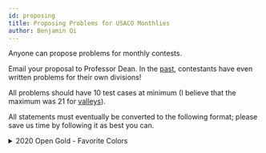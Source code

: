 ```yaml
---
id: proposing
title: Proposing Problems for USACO Monthlies
author: Benjamin Qi
---
```


Anyone can propose problems for monthly contests.

<!-- END DESCRIPTION -->

Email your proposal to Professor Dean. In the [past](http://www.usaco.org/index.php?page=viewproblem2&cpid=817), contestants have even written problems for their own divisions!

All problems should have 10 test cases at minimum (I believe that the maximum was 21 for [valleys](http://www.usaco.org/index.php?page=viewproblem2&cpid=950)).

All statements must eventually be converted to the following format; please save us time by following it as best you can.

<details>

<summary>2020 Open Gold - Favorite Colors</summary>

```
http://www.usaco.org/index.php?page=viewproblem2&cpid=1042
bolded text should be surrounded by [b][/b], italics by [i][/i]
use [ol][/ol] for numbered list
---

Each of Farmer John's $N$ cows ($1\le N\le 2\cdot 10^5$) has a favorite color.
The cows are conveniently labeled $1\ldots N$ (as always), and each color can be
represented by an integer in the range $1\ldots N$.

There exist $M$ pairs of cows $(a,b)$ such that cow $b$ admires cow $a$
($1\le M\le 2\cdot 10^5$). It is possible that $a=b$, in which case a cow
admires herself. For any color $c$, if cows $x$ and $y$ both admire a cow with
favorite color $c$, then $x$ and $y$ share the same favorite color.

Given this information, determine an assignment of cows to favorite colors such
that the number of distinct favorite colors among all cows is maximized.  As
there are multiple assignments that satisfy this property, output the
lexicographically smallest one (meaning that you should take the assignment that
minimizes the colors assigned to cows $1\ldots N$ in that order).

[input]
The first line contains $N$ and $M$.

The next $M$ lines each contain two space-separated integers $a$ and $b$
($1\le a,b\le N$), denoting that cow $b$ admires cow $a$. The same pair may
appear more than once in the input.
[/input]

[output]
For each $i$ in $1\ldots N$, output the color of cow $i$ in the desired
assignment on a new line.
[/output]

[example]

In the attached image, the circles with bolded borders represent the cows with 
favorite color 1.

[section|SCORING:]

[ul]

[li]Test cases 2-3 satisfy $N,M\le 10^3$. [/li] 

[li]Test cases 4-10 satisfy no additional constraints. [/li]

[/ul]

[/section]
```

</details>
